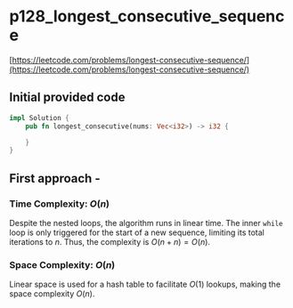 # p128_longest_consecutive_sequence

[https://leetcode.com/problems/longest-consecutive-sequence/](https://leetcode.com/problems/longest-consecutive-sequence/)

## Initial provided code

```Rust
impl Solution {
    pub fn longest_consecutive(nums: Vec<i32>) -> i32 {

    }
}
```

## First approach -

### Time Complexity: $O(n)$

Despite the nested loops, the algorithm runs in linear time. The inner `while` loop is only triggered for the start of a new sequence, limiting its total iterations to $n$. Thus, the complexity is $O(n + n) = O(n)$.

### Space Complexity: $O(n)$

Linear space is used for a hash table to facilitate $O(1)$ lookups, making the space complexity $O(n)$.
